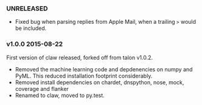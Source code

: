 ### UNRELEASED

 - Fixed bug when parsing replies from Apple Mail, when a trailing `>` would be included.

### v1.0.0 2015-08-22

First version of claw released, forked off from talon v1.0.2.

 - Removed the machine learning code and depdenencies on numpy and PyML. This reduced installation footprint considerably.
 - Removed install dependencies on chardet, dnspython, nose, mock, coverage and flanker
 - Renamed to claw, moved to py.test.
